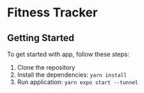 # Fitness Tracker

## Getting Started

To get started with app, follow these steps:

1. Clone the repository
2. Install the dependencies: `yarn install`
3. Run application: `yarn expo start --tunnel`
